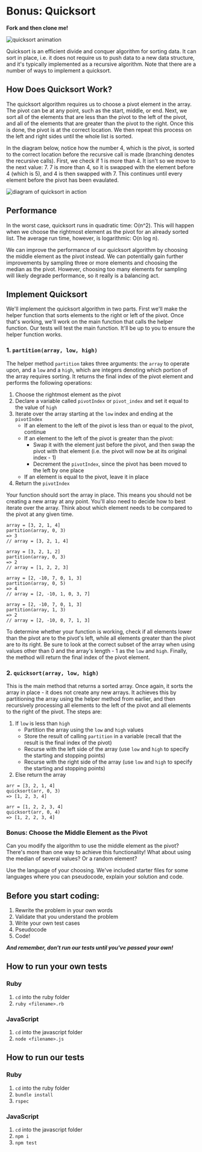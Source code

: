 # Bonus: Quicksort

**Fork and then clone me!**

![quicksort animation](./quick_sort_partition_animation.gif)

Quicksort is an efficient divide and conquer algorithm for sorting data. It can sort in place, i.e. it does not require us to push data to a new data structure, and it's typically implemented as a recursive algorithm. Note that there are a number of ways to implement a quicksort.

## How Does Quicksort Work?

The quicksort algorithm requires us to choose a pivot element in the array. The pivot can be at any point, such as the start, middle, or end. Next, we sort all of the elements that are less than the pivot to the left of the pivot, and all of the elements that are greater than the pivot to the right. Once this is done, the pivot is at the correct location. We then repeat this process on the left and right sides until the whole list is sorted. 

In the diagram below, notice how the number 4, which is the pivot, is sorted to the correct location before the recursive call is made (branching denotes the recursive calls). First, we check if 1 is more than 4. It isn't so we move to the next value: 7. 7 is more than 4, so it is swapped with the element before 4 (which is 5), and 4 is then swapped with 7. This continues until every element before the pivot has been evaulated.

![diagram of quicksort in action](./quicksort_diagram.png)

## Performance

In the worst case, quicksort runs in quadratic time: O(n^2). This will happen when we choose the rightmost element as the pivot for an already sorted list. The average run time, however, is logarithmic: O(n log n). 

We can improve the performance of our quicksort algorithm by choosing the middle element as the pivot instead. We can potentially gain further improvements by sampling three or more elements and choosing the median as the pivot. However, choosing too many elements for sampling will likely degrade performance, so it really is a balancing act.

## Implement Quicksort

We'll implement the quicksort algorithm in two parts. First we'll make the helper function that sorts elements to the right or left of the pivot. Once that's working, we'll work on the main function that calls the helper function. Our tests will test the main function. It'll be up to you to ensure the helper function works.

### 1. `partition(array, low, high)`

The helper method `partition` takes three arguments: the `array` to operate upon, and a `low` and a `high`, which are integers denoting which portion of the array requires sorting. It returns the final index of the pivot element and performs the following operations:

1. Choose the rightmost element as the pivot 
2. Declare a variable called `pivotIndex` or `pivot_index` and set it equal to the value of `high`
3. Iterate over the array starting at the `low` index and ending at the `pivotIndex`
    * If an element to the left of the pivot is less than or equal to the pivot, continue
    * If an element to the left of the pivot is greater than the pivot: 
        * Swap it with the element just before the pivot, and then swap the pivot with that element (i.e. the pivot will now be at its original index - 1)
        * Decrement the `pivotIndex`, since the pivot has been moved to the left by one place
    * If an element is equal to the pivot, leave it in place
4. Return the `pivotIndex`

Your function should sort the array in place. This means you should not be creating a new array at any point. You'll also need to decide how to best iterate over the array. Think about which element needs to be compared to the pivot at any given time.

```
array = [3, 2, 1, 4]
partition(array, 0, 3)
=> 3
// array = [3, 2, 1, 4]

array = [3, 2, 1, 2]
partition(array, 0, 3)
=> 2
// array = [1, 2, 2, 3]

array = [2, -10, 7, 0, 1, 3]
partition(array, 0, 5)
=> 4
// array = [2, -10, 1, 0, 3, 7]

array = [2, -10, 7, 0, 1, 3]
partition(array, 1, 3)
=> 2
// array = [2, -10, 0, 7, 1, 3]
```

To determine whether your function is working, check if all elements lower than the pivot are to the pivot's left, while all elements greater than the pivot are to its right. Be sure to look at the correct subset of the array when using values other than 0 and the array's length - 1 as the `low` and `high`. Finally, the method will return the final index of the pivot element.

### 2. `quicksort(array, low, high)`

This is the main method that returns a sorted array. Once again, it sorts the array in place - it does not create any new arrays. It achieves this by partitioning the array using the helper method from earlier, and then recursively processing all elements to the left of the pivot and all elements to the right of the pivot. The steps are:

1. If `low` is less than `high`
    * Partition the array using the `low` and `high` values
    * Store the result of calling `partition` in a variable (recall that the result is the final index of the pivot)
    * Recurse with the left side of the array (use `low` and `high` to specify the starting and stopping points)
    * Recurse with the right side of the array (use `low` and `high` to specify the starting and stopping points)
2. Else return the array

```
arr = [3, 2, 1, 4]
quicksort(arr, 0, 3)
=> [1, 2, 3, 4]

arr = [1, 2, 2, 3, 4]
quicksort(arr, 0, 4)
=> [1, 2, 2, 3, 4]
```

### Bonus: Choose the Middle Element as the Pivot

Can you modify the algorithm to use the middle element as the pivot? There's more than one way to achieve this functionality! What about using the median of several values? Or a random element?

Use the language of your choosing. We've included starter files for some languages where you can pseudocode, explain your solution and code.

## Before you start coding:

1. Rewrite the problem in your own words
2. Validate that you understand the problem
3. Write your own test cases
4. Pseudocode
5. Code!

**_And remember, don't run our tests until you've passed your own!_**

## How to run your own tests

### Ruby

1. `cd` into the ruby folder
2. `ruby <filename>.rb`

### JavaScript

1. `cd` into the javascript folder
2. `node <filename>.js`

## How to run our tests

### Ruby

1. `cd` into the ruby folder
2. `bundle install`
3. `rspec`

### JavaScript

1. `cd` into the javascript folder
2. `npm i`
3. `npm test`
